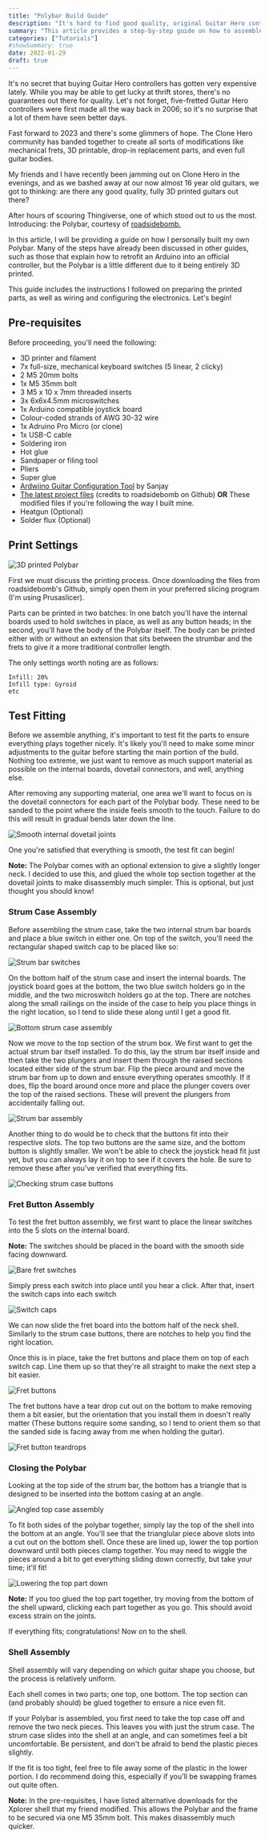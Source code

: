 ```yaml
---
title: "Polybar Build Guide"
description: "It's hard to find good quality, original Guitar Hero controllers these days. Why not build your own? Find out how to build a Guitar Hero controller, here. "
summary: "This article provides a step-by-step guide on how to assemble the Polybar, a 3D printed Guitar Hero controller. It covers everything from preparing the printed parts to wiring and flashing firmware."
categories: ["Tutorials"]
#showSummary: true
date: 2022-01-29
draft: true
---
```

It's no secret that buying Guitar Hero controllers has gotten very expensive lately. While you may be able to get lucky at thrift stores, there's no guarantees out there for quality. Let's not forget, five-fretted Guitar Hero controllers were first made all the way back in 2006; so it's no surprise that a lot of them have seen better days.

Fast forward to 2023 and there's some glimmers of hope. The Clone Hero community has banded together to create all sorts of modifications like mechanical frets, 3D printable, drop-in replacement parts, and even full guitar bodies. 

My friends and I have recently been jamming out on Clone Hero in the evenings, and as we bashed away at our now almost 16 year old guitars, we got to thinking: are there any good quality, fully 3D printed guitars out there? 

After hours of scouring Thingiverse, one of which stood out to us the most. Introducing: the Polybar, courtesy of [roadsidebomb.](https://github.com/roadsidebomb/)

In this article, I will be providing a guide on how I personally built my own Polybar. Many of the steps have already been discussed in other guides, such as those that explain how to retrofit an Arduino into an official controller, but the Polybar is a little different due to it being entirely 3D printed.

This guide includes the instructions I followed on preparing the printed parts, as well as wiring and configuring the electronics. Let's begin! 

## Pre-requisites

Before proceeding, you'll need the following:

 - 3D printer and filament
 - 7x full-size, mechanical keyboard switches (5 linear, 2 clicky)
 - 2 M5 20mm bolts
 - 1x M5 35mm bolt
 - 3 M5 x 10 x 7mm threaded inserts
 - 3x 6x6x4.5mm microswitches
 - 1x Arduino compatible joystick board
 - Colour-coded strands of AWG 30-32 wire
 - 1x Adruino Pro Micro (or clone)
 - 1x USB-C cable
 - Soldering iron
 - Hot glue
 - Sandpaper or filing tool
 - Pliers
 - Super glue
 - [Ardwiino Guitar Configuration Tool](https://sanjay900.github.io/guitar-configurator/) by Sanjay
 - [The latest project files](https://github.com/roadsidebomb/Polybar-Minibar-3D-Print-Files) (credits to roadsidebomb on Github) **OR** These modified files if you're following the way I built mine.
 - Heatgun (Optional)
 - Solder flux (Optional)

## Print Settings

![3D printed Polybar](./images/3d%20printed%20parts.jpg)

First we must discuss the printing process. Once downloading the files from roadsidebomb's Github, simply open them in your preferred slicing program (I'm using Prusaslicer). 

Parts can be printed in two batches: In one batch you'll have the internal boards used to hold switches in place, as well as any button heads; in the second, you'll have the body of the Polybar itself. The body can be printed either with or without an extension that sits between the strumbar and the frets to give it a more traditional controller length.

The only settings worth noting are as follows: 

    Infill: 20%
    Infill type: Gyroid
    etc
	
## Test Fitting

Before we assemble anything, it's important to test fit the parts to ensure everything plays together nicely. It's likely you'll need to make some minor adjustments to the guitar before starting the main portion of the build. Nothing too extreme, we just want to remove as much support material as possible on the internal boards, dovetail connectors, and well, anything else.

After removing any supporting material, one area we'll want to focus on is the dovetail connectors for each part of the Polybar body. These need to be sanded to the point where the inside feels smooth to the touch. Failure to do this will result in gradual bends later down the line.

![Smooth internal dovetail joints](./images/sanded-dovetail-connectors.jpg)

One you're satisfied that everything is smooth, the test fit can begin!

**Note:** The Polybar comes with an optional extension to give a slightly longer neck. I decided to use this, and glued the whole top section together at the dovetail joints to make disassembly much simpler. This is optional, but just thought you should know!

### Strum Case Assembly

Before assembling the strum case, take the two internal strum bar boards and place a blue switch in either one. On top of the switch, you'll need the rectangular shaped switch cap to be placed like so:

![Strum bar switches](./images/strum-bar-images.jpg)

On the bottom half of the strum case and insert the internal boards. The joystick board goes at the bottom, the two blue switch holders go in the middle, and the two microswitch holders go at the top. There are notches along the small railings on the inside of the case to help you place things in the right location, so I tend to slide these along until I get a good fit.

![Bottom strum case assembly](./images/bottom-strum-case-assembly.jpg)

Now we move to the top section of the strum box. We first want to get the actual strum bar itself installed. To do this, lay the strum bar itself inside and then take the two plungers and insert them through the raised sections located either side of the strum bar. Flip the piece around and move the strum bar from up to down and ensure everything operates smoothly. If it does, flip the board around once more and place the plunger covers over the top of the raised sections. These will prevent the plungers from accidentally falling out. 

![Strum bar assembly](./images/strum-bar-assembly.jpg)

Another thing to do would be to check that the buttons fit into their respective slots. The top two buttons are the same size, and the bottom button is slightly smaller. We won't be able to check the joystick head fit just yet, but you can always lay it on top to see if it covers the hole. Be sure to remove these after you've verified that everything fits.

![Checking strum case buttons](./images/checking-strum-case-buttons.jpg)

### Fret Button Assembly

To test the fret button assembly, we first want to place the linear switches into the 5 slots on the internal board. 

**Note:** The switches should be placed in the board with the smooth side facing downward. 

![Bare fret switches](./images/bare-fret-switches.jpg)

Simply press each switch into place until you hear a click. After that, insert the switch caps into each switch

![Switch caps](./images/switch-caps.jpg)

We can now slide the fret board into the bottom half of the neck shell. Similarly to the strum case buttons, there are notches to help you find the right location.

Once this is in place, take the fret buttons and place them on top of each switch cap. Line them up so that they're all straight to make the next step a bit easier.

![Fret buttons](./images/fret-buttons.jpg)

The fret buttons have a tear drop cut out on the bottom to make removing them a bit easier, but the orientation that you install them in doesn't really matter (These buttons require some sanding, so I tend to orient them so that the sanded side is facing away from me when holding the guitar).

![Fret button teardrops](./images/fret-button-teardrops.jpg)

### Closing the Polybar

Looking at the top side of the strum bar, the bottom has a triangle that is designed to be inserted into the bottom casing at an angle. 

![Angled top case assembly](./images/angled-top-case-assembly.jpg)

To fit both sides of the polybar together, simply lay the top of the shell into the bottom at an angle. You'll see that the trianglular piece above slots into a cut out on the bottom shell. Once these are lined up, lower the top portion downward until both pieces clamp together. You may need to wiggle the pieces around a bit to get everything sliding down correctly, but take your time; it'll fit!

![Lowering the top part down](./images/lowering-the-top-part.jpg)

**Note:** If you too glued the top part together, try moving from the bottom of the shell upward, clicking each part together as you go. This should avoid excess strain on the joints. 

If everything fits; congratulations! Now on to the shell.

### Shell Assembly

Shell assembly will vary depending on which guitar shape you choose, but the process is relatively uniform.

Each shell comes in two parts; one top, one bottom. The top section can (and probably should) be glued together to ensure a nice even fit.

If your Polybar is assembled, you first need to take the top case off and remove the two neck pieces. This leaves you with just the strum case. The strum case slides into the shell at an angle, and can sometimes feel a bit uncomfortable. Be persistent, and don't be afraid to bend the plastic pieces slightly.

If the fit is too tight, feel free to file away some of the plastic in the lower portion. I do recommend doing this, especially if you'll be swapping frames out quite often. 

**Note:** In the pre-requisites, I have listed alternative downloads for the Xplorer shell that my friend modified. This allows the Polybar and the frame to be secured via one M5 35mm bolt. This makes disassembly much quicker.